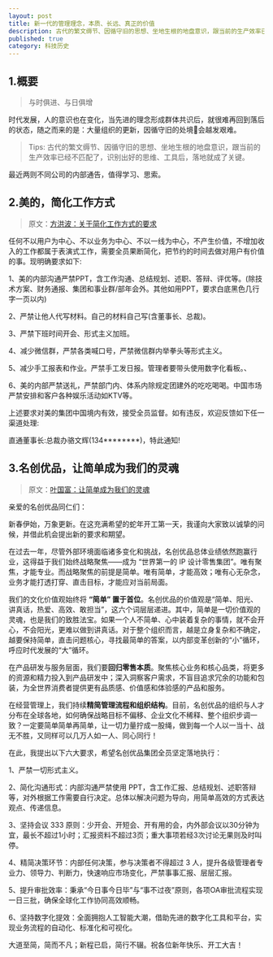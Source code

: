 ```yaml
---
layout: post
title: 新一代的管理理念，本质、长远、真正的价值
description: 古代的繁文缛节、因循守旧的思想、坐地生根的地盘意识，跟当前的生产效率已经不匹配了，发现好的思维、工具后，落地就成了关键
published: true
category: 科技历史
---
```




## 1.概要

> 与时俱进、与日俱增

时代发展，人的意识也在变化，当先进的理念形成群体共识后，就很难再回到落后的状态，随之而来的是：大量组织的更新，因循守旧的处境会越发艰难。

> Tips: 古代的繁文缛节、因循守旧的思想、坐地生根的地盘意识，跟当前的生产效率已经不匹配了，识别出好的思维、工具后，落地就成了关键。


最近两则不同公司的内部通告，值得学习、思索。


## 2.美的，简化工作方式

> 原文：[方洪波：关于简化工作方式的要求](https://mp.weixin.qq.com/s?src=11&timestamp=1738835578&ver=5796&signature=1-U6a19reyrLZtDj5eOSWuCxlHBVioexyelPZyQS1H-wYs98QkfSKkdvAI1b2f4x2Td5o*Gp3-0XqQJZyX82ykg1Zxkl1CEgdV2PiXdAgZd48xpNrlm2OPsyY9b*GQsM&new=1)


任何不以用户为中心、不以业务为中心、不以一线为中心，不产生价值，不增加收入的工作都属于表演式工作，需要全员果断简化，把节约的时间去做对用户有价值的事。现明确要求如下:

1、美的内部沟通严禁PPT，含工作沟通、总结规划、述职、答辩、评优等。(除技术方案、财务通报、集团和事业群/部年会外。其他如用PPT，要求白底黑色几行字一页以内)

2、严禁让他人代写材料。自己的材料自己写(含董事长、总裁)。

3、严禁下班时间开会、形式主义加班。

4、减少微信群，严禁各类喊口号，严禁微信群内举拳头等形式主义。

5、减少手工报表和作业。严禁手工发日报。管理者要带头使用数字化看板。、
    
6、美的内部严禁送礼，严禁部门内、体系内除规定团建外的吃吃喝喝。中国市场严禁安排和客户各种娱乐活动如KTV等。

上述要求对美的集团中国境内有效，接受全员监督。如有违反，欢迎反馈如下任一渠道处理:

直通董事长:总裁办骆文辉(134********)，特此通知!



## 3.名创优品，让简单成为我们的灵魂

> 原文：[叶国富：让简单成为我们的灵魂](https://mp.weixin.qq.com/s?src=11&timestamp=1738834067&ver=5796&signature=mmkvgCvSFG0Q4aahY1C3OZx3pB4shpiFjjOdJdyZzx88vszptA4i3TmE4TDp6fnhJXIre0DVm2RpsqQAqncPpHnsPkImKiYZd4HWDj7MLJlzYEbNu7lrcmqSPpXqhM6E&new=1)


亲爱的名创优品同仁们：

新春伊始，万象更新。在这充满希望的蛇年开工第一天，我谨向大家致以诚挚的问候，并借此机会提出新的要求和期望。

在过去一年，尽管外部环境面临诸多变化和挑战，名创优品总体业绩依然跑赢行业，这得益于我们始终战略聚焦——成为 “世界第一的 IP 设计零售集团”。唯有聚焦，才能专业。而战略聚焦的前提是简单。唯有简单，才能高效；唯有心无杂念，业务才能打透打穿、直击目标，才能应对当前局面。

我们的文化价值观始终将 **“简单” 置于首位**。名创优品的价值观是“简单、阳光、讲真话，热爱、高效、敢担当”，这六个词层层递进。其中，简单是一切价值观的灵魂，也是我们的致胜法宝。如果一个人不简单、心中装着复杂的事情，就不会开心，不会阳光，更难以做到讲真话。对于整个组织而言，越是立身复杂和不确定，越要保持简单，直击问题核心，寻找最简单的答案，以内部变革创新的“小”循环，呼应时代发展的“大”循环。

在产品研发与服务层面，我们要**回归零售本质**。聚焦核心业务和核心品类，将更多的资源和精力投入到产品研发中；深入洞察客户需求，不盲目追求冗余的功能和包装，为全世界消费者提供更有品质感、价值感和体验感的产品和服务。

在经营管理上，我们持续**精简管理流程和组织结构**。目前，名创优品的组织与人才分布在全球各地，如何确保战略目标不偏移、企业文化不稀释、整个组织步调一致？一定要简单简单再简单，让一切力量拧成一股绳，做到每一个人以一当十、战无不胜，又同样可以几万人如一人、同心同行！


在此，我提出以下六大要求，希望名创优品集团全员坚定落地执行：

1、严禁一切形式主义。

2、简化沟通形式：内部沟通严禁使用 PPT，含工作汇报、总结规划、述职答辩等，对外根据工作需要自行决定。总体以解决问题为导向，用简单高效的方式表达观点、传递信息。

3、坚持会议 333 原则：少开会、开短会、开有用的会，内外部会议以30分钟为宜，最长不超过1小时；汇报资料不超过3页；重大事项若经3次讨论无果则及时叫停。

4、精简决策环节：内部任何决策，参与决策者不得超过 3 人，提升各级管理者专业力、领导力、判断力，快速响应市场变化，严禁事事汇报、层层汇报。

5、提升审批效率：秉承“今日事今日毕”与“事不过夜”原则，各项OA审批流程实现一日三批，确保全球化工作协同高效顺畅。

6、坚持数字化提效：全面拥抱人工智能大潮，借助先进的数字化工具和平台，实现业务流程的自动化、标准化和可视化。

大道至简，简而不凡；新程已启，简行不辍。祝各位新年快乐、开工大吉！
















[NingG]:    http://ningg.github.io  "NingG"











